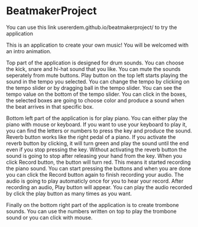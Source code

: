 # BeatmakerProject
You can use this link usererdem.github.io/beatmakerproject/ to try the application

This is an application to create your own music! You will be welcomed with an intro animation.

Top part of the application is designed for drum sounds. You can choose the kick, snare and hi-hat sound that you like. You can mute the sounds seperately from mute buttons. Play button on the top left starts playing the sound in the tempo you selected. You can change the tempo by clicking on the tempo slider or by dragging ball in the tempo slider. You can see the tempo value on the bottom of the tempo slider. You can click in the boxes, the selected boxes are going to choose color and produce a sound when the beat arrives in that specific box.

Bottom left part of the application is for play piano. You can either play the piano with mouse or keyboard. If you want to use your keyboard to play it, you can find the letters or numbers to press the key and produce the sound. Reverb button works like the right pedal of a piano. If you activate the reverb button by clicking, it will turn green and play the sound until the end even if you stop pressing the key. Without activating the reverb button the sound is going to stop after releasing your hand from the key. When you click Record button, the button will turn red. This means it started recording the piano sound. You can start pressing the buttons and when you are done you can click the Record button again to finish recording your audio. The audio is going to play automaticly once for you to hear your record. After recording an audio, Play button will appear. You can play the audio recorded by click the play button as many times as you want.

Finally on the bottom right part of the application is to create trombone sounds. You can use the numbers written on top to play the trombone sound or you can click with mouse.